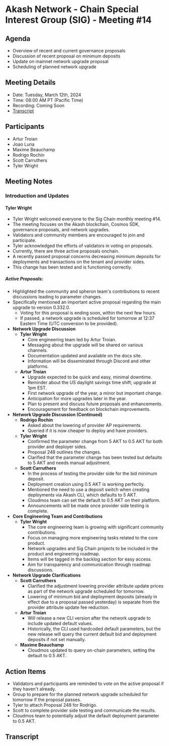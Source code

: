 # Akash Network - Chain Special Interest Group (SIG) - Meeting #14

## Agenda

- Overview of recent and current governance proposals
- Discussion of recent proposal on minimum deposits
- Update on mainnet network upgrade proposal
- Scheduling of planned network upgrade 

## Meeting Details

- Date: Tuesday, March 12th, 2024
- Time: 08:00 AM PT (Pacific Time)
- Recording: Coming Soon
- [Transcript](#transcript)


## Participants
- Artur Troian
- Joao Luna
- Maxime Beauchamp
- Rodrigo Rochin
- Scott Carruthers
- Tyler Wright

## Meeting Notes
### Introduction and Updates
#### Tyler Wright
- Tyler Wright welcomed everyone to the Sig Chain monthly meeting #14.
- The meeting focuses on the Akash blockchain, Cosmos SDK, governance proposals, and network upgrades.
- Validators and community members are encouraged to join and participate.
- Tyler acknowledged the efforts of validators in voting on proposals.
- Currently, there are three active proposals onchain.
- A recently passed proposal concerns decreasing minimum deposits for deployments and transactions on the tenant and provider sides.
- This change has been tested and is functioning correctly.
##### Active Proposals:
  - Highlighted the community and spheron team's contributions to recent discussions leading to parameter changes.
  - Specifically mentioned an important active proposal regarding the main upgrade to version 0.332.0.
    - Voting for this proposal is ending soon, within the next few hours.
    - If passed, a network upgrade is scheduled for tomorrow at 12:37 Eastern Time (UTC conversion to be provided).
- **Network Upgrade Discussion**
  - **Tyler Wright**
    - Core engineering team led by Artur Troian.
    - Messaging about the upgrade will be shared on various channels.
    - Documentation updated and available on the docs site.
    - Information will be disseminated through Discord and other platforms.
  - **Artur Troian**
    - Upgrade expected to be quick and easy, minimal downtime.
    - Reminder about the US daylight savings time shift; upgrade at 1pm EST.
    - First network upgrade of the year, a minor but important change.
    - Anticipation for more upgrades later in the year.
    - Plan to present and discuss future proposals and enhancements.
    - Encouragement for feedback on blockchain improvements.
- **Network Upgrade Discussion (Continued)**
  - **Rodrigo Rochin**
    - Asked about the lowering of provider AP requirements.
    - Queried if it is now cheaper to deploy and have providers.
  - **Tyler Wright**
    - Confirmed the parameter change from 5 AKT to 0.5 AKT for both provider and deployer sides.
    - Proposal 248 outlines the changes.
    - Clarified that the parameter change has been tested but defaults to 5 AKT and needs manual adjustment.
  - **Scott Carruthers**
    - In the process of testing the provider side for the bid minimum deposit.
    - Deployment creation using 0.5 AKT is working perfectly.
    - Mentioned the need to use a deposit switch when creating deployments via Akash CLI, which defaults to 5 AKT.
    - Cloudmos team can set the default to 0.5 AKT on their platform.
    - Announcements will be made once provider side testing is complete.
- **Core Engineering Team and Contributions**
  - **Tyler Wright**
    - The core engineering team is growing with significant community contributions.
    - Focus on managing more engineering tasks related to the core product.
    - Network upgrades and Sig Chain projects to be included in the product and engineering roadmap.
    - Items will be tagged in the backlog section for easy access.
    - Aim for transparency and communication through roadmap discussions.
- **Network Upgrade Clarifications**
  - **Scott Carruthers**
    - Clarified the adjustment lowering provider attribute update prices as part of the network upgrade scheduled for tomorrow.
    - Lowering of minimum bid and deployment deposits (already in effect due to a proposal passed yesterday) is separate from the provider attribute update fee reduction.
  - **Artur Troian**
    - Will release a new CLI version after the network upgrade to include updated default values.
    - Historically, the CLI used hardcoded default parameters, but the new release will query the current default bid and deployment deposits if not set manually.
  - **Maxime Beauchamp**
    - Cloudmos updated to query on-chain parameters, setting the default to 0.5 AKT.

## Action Items
- Validators and participants are reminded to vote on the active proposal if they haven't already.
- Group to prepare for the planned network upgrade scheduled for tomorrow if the proposal passes.
- Tyler to attach Proposal 248 for Rodrigo.
- Scott to complete provider side testing and communicate the results.
- Cloudmos team to potentially adjust the default deployment parameter to 0.5 AKT.

## Transcript
